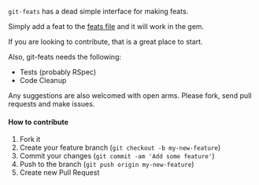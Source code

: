 `git-feats` has a dead simple interface for making feats. 

Simply add a feat to the [feats file][feats-file] and it will work in the gem.

If you are looking to contribute, that is a great place to start.

Also, git-feats needs the following:

* Tests (probably RSpec)
* Code Cleanup

Any suggestions are also welcomed with open arms. Please fork, send pull requests and make issues.

#### How to contribute

1. Fork it
2. Create your feature branch (`git checkout -b my-new-feature`)
3. Commit your changes (`git commit -am 'Add some feature'`)
4. Push to the branch (`git push origin my-new-feature`)
5. Create new Pull Request

[feats-file]: https://github.com/cknadler/git-feats/blob/master/lib/git-feats/feats/feats.yml
